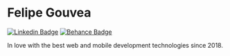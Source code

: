 # Felipe Gouvea
[![Linkedin Badge](https://img.shields.io/badge/-Felipe%20Gouvea-fad6ae?style=flat-square&labelColor=fad6ae&logo=twitter&logoColor=white&link=https://linkedin.com/in/fgouvea10)](https://linkedin.com/in/fgouvea10) 
[![Behance Badge](https://img.shields.io/badge/-gouvea-fad6ae?style=flat-square&labelColor=fad6ae&logo=behance&logoColor=white&link=https://behance.net/gouvea)](https://linkedin.com/in/fgouvea10)

In love with the best web and mobile development technologies since 2018.
